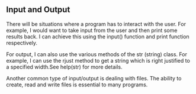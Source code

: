 ## Input and Output
There will be situations where a program has to interact with the user.
For example, I would want to take input from the user and then print some results back. 
I can achieve this using the input() function and print function respectively.

For output, I can also use the various methods of the str (string) class. 
For example, I can use the rjust method to get a string which is right justified to a specified width.See help(str) for more details.

Another common type of input/output is dealing with files. 
The ability to create, read and write files is essential to many programs.
